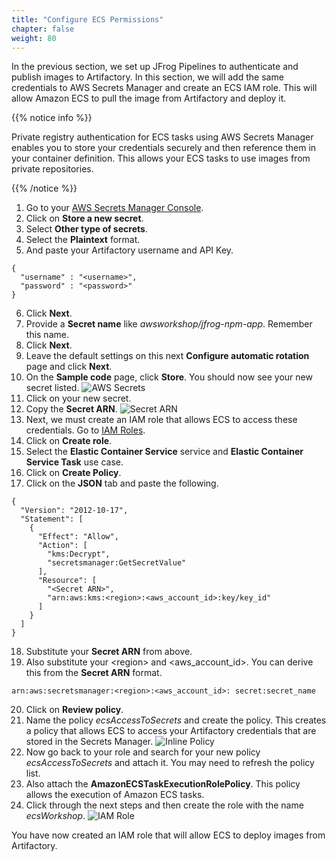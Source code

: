 ```yaml
---
title: "Configure ECS Permissions"
chapter: false
weight: 80
---
```

In the previous section, we set up JFrog Pipelines to authenticate and publish images to Artifactory. In this section, we will add the same credentials to AWS Secrets Manager and create an ECS IAM role. This will allow Amazon ECS to pull the image from Artifactory and deploy it. 

{{% notice info %}}
<p style='text-align: left;'>
Private registry authentication for ECS tasks using AWS Secrets Manager enables you to store your credentials securely and then reference them in your container definition. This allows your ECS tasks to use images from private repositories. 
</p>
{{% /notice %}}

1. Go to your [AWS Secrets Manager Console](https://console.aws.amazon.com/secretsmanager/).
2. Click on **Store a new secret**.
3. Select **Other type of secrets**.
4. Select the **Plaintext** format.
5. And paste your Artifactory username and API Key.

```
{
  "username" : "<username>",
  "password" : "<password>"
}
```

6. Click **Next**.
7. Provide a **Secret name** like _awsworkshop/jfrog-npm-app_. Remember this name.
8. Click **Next**.
9. Leave the default settings on this next **Configure automatic rotation** page and click **Next**.
10. On the **Sample code** page, click **Store**. You should now see your new secret listed.
![AWS Secrets](/images/aws-secrets.png)
11. Click on your new secret.
12. Copy the **Secret ARN**.
![Secret ARN](/images/secret-arn.png)
13. Next, we must create an IAM role that allows ECS to access these credentials. Go to [IAM Roles](https://us-east-1.console.aws.amazon.com/iam/home?#/roles).
14. Click on **Create role**.
15. Select the **Elastic Container Service** service and **Elastic Container Service Task** use case.
16. Click on **Create Policy**.
17. Click on the **JSON** tab and paste the following.

```
{
  "Version": "2012-10-17",
  "Statement": [
    {
      "Effect": "Allow",
      "Action": [
        "kms:Decrypt",
        "secretsmanager:GetSecretValue"
      ],
      "Resource": [
        "<Secret ARN>",
        "arn:aws:kms:<region>:<aws_account_id>:key/key_id"     
      ]
    }
  ]
}

```

18. Substitute your **Secret ARN** from above.
19. Also substitute your \<region\> and \<aws_account_id\>. You can derive this from the **Secret ARN** format.

```
arn:aws:secretsmanager:<region>:<aws_account_id>: secret:secret_name
```

20. Click on **Review policy**.
21. Name the policy _ecsAccessToSecrets_ and create the policy. This creates a policy that allows ECS to access your Artifactory credentials that are stored in the Secrets Manager.
![Inline Policy](/images/inline-policy.png)
22. Now go back to your role and search for your new policy _ecsAccessToSecrets_ and attach it. You may need to refresh the policy list. 
23. Also attach the **AmazonECSTaskExecutionRolePolicy**. This policy allows the execution of Amazon ECS tasks.
24. Click through the next steps and then create the role with the name _ecsWorkshop_.
![IAM Role](/images/iam-role.png)

You have now created an IAM role that will allow ECS to deploy images from Artifactory.
